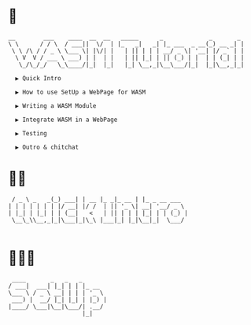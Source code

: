 # 🦖

```
__        ___    ____  __  __   _____      _             _       _ 
\ \      / / \  / ___||  \/  | |_   _|   _| |_ ___  _ __(_) __ _| |
 \ \ /\ / / _ \ \___ \| |\/| |   | || | | | __/ _ \| '__| |/ _` | |
  \ V  V / ___ \ ___) | |  | |   | || |_| | || (_) | |  | | (_| | |
   \_/\_/_/   \_\____/|_|  |_|   |_| \__,_|\__\___/|_|  |_|\__,_|_|

```

      ▶ Quick Intro

      ▶ How to use SetUp a WebPage for WASM

      ▶ Writing a WASM Module

      ▶ Integrate WASM in a WebPage

      ▶ Testing

      ▶ Outro & chitchat


# 🦖🦖

```
 / _ \ _   _(_) ___| | __ |_ _|_ __ | |_ _ __ ___  
| | | | | | | |/ __| |/ /  | || '_ \| __| '__/ _ \ 
| |_| | |_| | | (__|   <   | || | | | |_| | | (_) |
 \__\_\\__,_|_|\___|_|\_\ |___|_| |_|\__|_|  \___/ 
                                                   
```

# 🦖🦖🦖

```
 ____       _   _   _       
/ ___|  ___| |_| | | |_ __  
\___ \ / _ \ __| | | | '_ \ 
 ___) |  __/ |_| |_| | |_) |
|____/ \___|\__|\___/| .__/ 
                     |_|    
```

